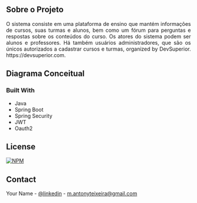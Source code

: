<p align="center">

 
  <h1 style= display:none lign="center">DSLearn</h3>
 


<!-- ABOUT THE PROJECT -->
## Sobre o Projeto

<p align="justify"> 
  O sistema consiste em uma plataforma de ensino que mantém informações de cursos, suas turmas e alunos, bem como um fórum para perguntas e respostas 
  sobre os conteúdos do curso. Os atores do sistema podem ser alunos e professores. Há também usuários administradores, que são os únicos autorizados a
  cadastrar cursos e turmas, organized by DevSuperior.
  https://devsuperior.com.
 </p>

## Diagrama Conceitual


### Built With

* Java
* Spring Boot
* Spring Security
* JWT
* Oauth2



<!-- LICENSE -->
## License

[![NPM](https://img.shields.io/npm/l/react)](https://github.com/MarcoAntonioTeixeira/dev-catalog-cars/blob/main/LICENSE) 



<!-- CONTACT -->
## Contact

Your Name - [@linkedin](https://www.linkedin.com/in/marco-antonio-teixeira-5890084a/) - m.antonyteixeira@gmail.com

